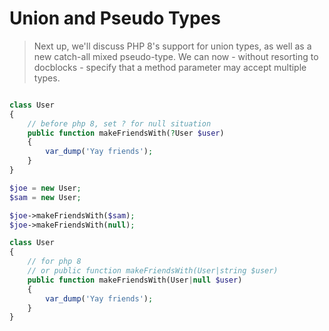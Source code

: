 # Union and Pseudo Types

> Next up, we'll discuss PHP 8's support for union types, as well as a new catch-all mixed pseudo-type. We can now - without resorting to docblocks - specify that a method parameter may accept multiple types.

```php

class User
{
    // before php 8, set ? for null situation
    public function makeFriendsWith(?User $user)
    {
        var_dump('Yay friends');
    }
}

$joe = new User;
$sam = new User;

$joe->makeFriendsWith($sam);
$joe->makeFriendsWith(null);
```

```php
class User
{
    // for php 8
    // or public function makeFriendsWith(User|string $user)
    public function makeFriendsWith(User|null $user)
    {
        var_dump('Yay friends');
    }
}

```
